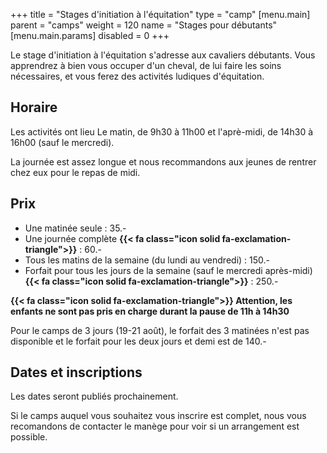 +++
title = "Stages d'initiation à l'équitation"
type = "camp"
[menu.main]
    parent = "camps"
    weight = 120
    name = "Stages pour débutants"
[menu.main.params]
  disabled = 0
+++

Le stage d'initiation à l'équitation s'adresse aux cavaliers débutants.
Vous apprendrez à bien vous occuper d'un cheval, de lui faire les soins nécessaires,
et vous ferez des activités ludiques d'équitation.

## Horaire

Les activités ont lieu Le matin, de 9h30 à 11h00 et l'aprè-midi, de 14h30 à 16h00 (sauf le mercredi).

La journée est assez longue et nous recommandons aux jeunes de rentrer chez eux pour le repas
de midi.

## Prix

- Une matinée seule : 35.-
- Une journée complète **{{< fa class="icon solid fa-exclamation-triangle">}}** : 60.- 
- Tous les matins de la semaine (du lundi au vendredi) : 150.-
- Forfait pour tous les jours de la semaine (sauf le mercredi après-midi) **{{< fa class="icon solid fa-exclamation-triangle">}}** : 250.-

**{{< fa class="icon solid fa-exclamation-triangle">}} Attention, les enfants ne sont pas pris en charge durant la pause de 11h à 14h30**

Pour le camps de 3 jours (19-21 août), le forfait des 3 matinées n'est pas disponible et le forfait pour
les deux jours et demi est de 140.-

## Dates et inscriptions

Les dates seront publiés prochainement.
<!--
{{< jf-buttons-list >}}
{{< jf-button-item id="241212737636354" disabled="terminé">}}8 - 12 juillet 2024{{< /jf-button-item >}}
{{< jf-button-item id="241212546658356" disabled="terminé">}}5 - 9 août 2024{{< /jf-button-item >}}
{{< jf-button-item id="241212916775357" disabled="terminé">}}19 - 21 août 2024{{< /jf-button-item >}}
{{< /jf-buttons-list >}}
-->

Si le camps auquel vous souhaitez vous inscrire est complet, nous vous recomandons
de contacter le manège pour voir si un arrangement est possible.
